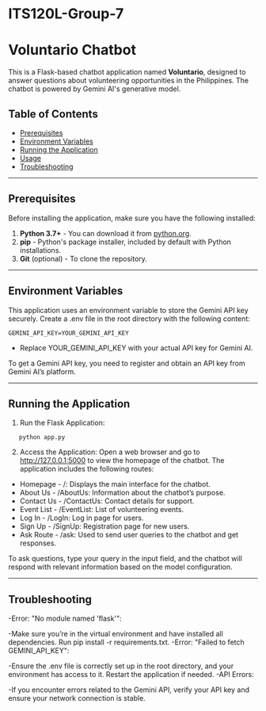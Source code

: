 # ITS120L-Group-7
# Voluntario Chatbot

This is a Flask-based chatbot application named **Voluntario**, designed to answer questions about volunteering opportunities in the Philippines. The chatbot is powered by Gemini AI's generative model.

## Table of Contents
- [Prerequisites](#prerequisites)
- [Environment Variables](#environment-variables)
- [Running the Application](#running-the-application)
- [Usage](#usage)
- [Troubleshooting](#troubleshooting)

---

## Prerequisites

Before installing the application, make sure you have the following installed:

1. **Python 3.7+** - You can download it from [python.org](https://www.python.org/downloads/).
2. **pip** - Python's package installer, included by default with Python installations.
3. **Git** (optional) - To clone the repository.

---


## Environment Variables
This application uses an environment variable to store the Gemini API key securely. Create a .env file in the root directory with the following content:
```
GEMINI_API_KEY=YOUR_GEMINI_API_KEY
```
- Replace YOUR_GEMINI_API_KEY with your actual API key for Gemini AI.

To get a Gemini API key, you need to register and obtain an API key from Gemini AI’s platform.

---

## Running the Application
1. Run the Flask Application:
```
   python app.py
```
2. Access the Application: Open a web browser and go to http://127.0.0.1:5000 to view the homepage of the chatbot.
The application includes the following routes:

- Homepage - /: Displays the main interface for the chatbot.
- About Us - /AboutUs: Information about the chatbot’s purpose.
- Contact Us - /ContactUs: Contact details for support.
- Event List - /EventList: List of volunteering events.
- Log In - /LogIn: Log in page for users.
- Sign Up - /SignUp: Registration page for new users.
- Ask Route - /ask: Used to send user queries to the chatbot and get responses.

To ask questions, type your query in the input field, and the chatbot will respond with relevant information based on the model configuration.

---

## Troubleshooting
-Error: "No module named 'flask'":

  -Make sure you’re in the virtual environment and have installed all dependencies. Run pip install -r requirements.txt.
-Error: "Failed to fetch GEMINI_API_KEY":

  -Ensure the .env file is correctly set up in the root directory, and your environment has access to it. Restart the application if needed.
-API Errors:

  -If you encounter errors related to the Gemini API, verify your API key and ensure your network connection is stable.

